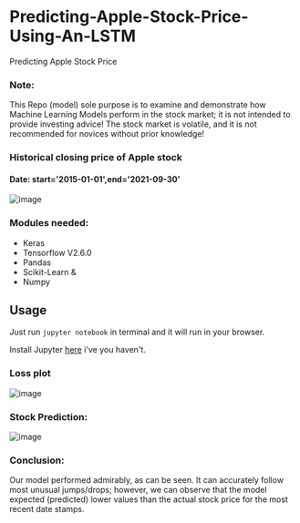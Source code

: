 # Predicting-Apple-Stock-Price-Using-An-LSTM
Predicting Apple Stock Price 

### Note:
This Repo (model) sole purpose is to examine and demonstrate how Machine Learning Models perform in the stock market; it is not intended to provide investing advice! The stock market is volatile, and it is not recommended for novices without prior knowledge!

### Historical closing price of Apple stock 
#### Date: start='2015-01-01',end='2021-09-30' 

![image](https://user-images.githubusercontent.com/86415241/139526167-7d5db401-1659-4938-9f72-b201baec52a3.png)

### Modules needed: 
- Keras
- Tensorflow V2.6.0
- Pandas 
- Scikit-Learn & 
- Numpy


## Usage

Just run `jupyter notebook` in terminal and it will run in your browser.

Install Jupyter [here](http://jupyter.readthedocs.io/en/latest/install.html) i've you haven't.

### Loss plot

![image](https://user-images.githubusercontent.com/86415241/139526265-ad8e6d0e-63b0-4834-bffd-b8cab25114cb.png)


### Stock Prediction:

![image](https://user-images.githubusercontent.com/86415241/139526285-0a3cb93c-daba-43b9-8e56-0cc98528e48c.png)

### Conclusion:
Our model performed admirably, as can be seen. It can accurately follow most unusual jumps/drops; however, we can observe that the model expected (predicted) lower values than the actual stock price for the most recent date stamps.
 
